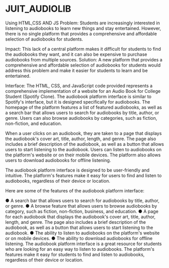 # JUIT_AUDIOLIB
Using HTML,CSS AND JS
Problem: Students are increasingly interested in listening to audiobooks to learn new things and stay
entertained. However, there is no single platform that provides a comprehensive and affordable
selection of audiobooks for students.

Impact: This lack of a central platform makes it difficult for students to find the audiobooks they
want, and it can also be expensive to purchase audiobooks from multiple sources.
Solution: A new platform that provides a comprehensive and affordable selection of audiobooks for
students would address this problem and make it easier for students to learn and be entertained.

Interface:
The HTML, CSS, and JavaScript code provided represents a comprehensive implementation of a
website for an Audio Book for College Student (Spotify Clone).
The audiobook platform interface is similar to Spotify's interface, but it is designed specifically for
audiobooks. The homepage of the platform features a list of featured audiobooks, as well as a search
bar that allows users to search for audiobooks by title, author, or genre. Users can also browse
audiobooks by categories, such as fiction, non-fiction, and education.

When a user clicks on an audiobook, they are taken to a page that displays the audiobook's cover art,
title, author, length, and genre. The page also includes a brief description of the audiobook, as well
as a button that allows users to start listening to the audiobook.
Users can listen to audiobooks on the platform's website or on their mobile devices. The platform
also allows users to download audiobooks for offline listening.

The audiobook platform interface is designed to be user-friendly and intuitive. The platform's
features make it easy for users to find and listen to audiobooks, regardless of their device or location.

Here are some of the features of the audiobook platform interface:

● A search bar that allows users to search for audiobooks by title, author, or genre.
● A browse feature that allows users to browse audiobooks by category, such as fiction,
non-fiction, business, and education.
● A page for each audiobook that displays the audiobook's cover art, title, author, length, and
genre. The page also includes a brief description of the audiobook, as well as a button that
allows users to start listening to the audiobook.
● The ability to listen to audiobooks on the platform's website or on mobile devices.
● The ability to download audiobooks for offline listening.
The audiobook platform interface is a great resource for students who are looking for an easy way to
listen to audiobooks. The platform's features make it easy for students to find and listen to
audiobooks, regardless of their device or location.
